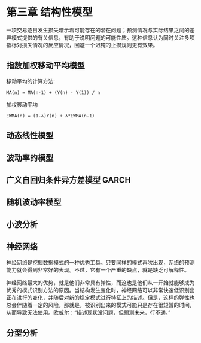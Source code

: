 # 第三章 结构性模型

一项交易逐日发生损失暗示着可能存在的潜在问题；预测情况与实际结果之间的差异模式提供的有关信息，有助于说明问题的可能性质。这种信息认为同时关注多项指标对损失情况的反应情况，回避一个迟钝的止损规则更有效果。

## 指数加权移动平均模型
移动平均的计算方法:

	MA(n) = MA(n-1) + (Y(n) - Y(1)) / n
	
加权移动平均

	EWMA(n) = (1-λ)Y(n) + λ*EWMA(n-1)
	
## 动态线性模型

## 波动率的模型

## 广义自回归条件异方差模型 GARCH

## 随机波动率模型

## 小波分析

## 神经网络
神经网络是挖掘数据模式的一种优秀工具。只要同样的模式再次出现，网络的预测能力就会得到非常好的表现。不过，它有一个严重的缺点，就是缺乏可解释性。

神经网络最大的优势，就是他们非常具有弹性，而这也是他们从一开始就能够成为优秀的模式识别方法的原因。当结构发生变化时，神经网络可以非常快速低识别出正在进行的变化，并随后对新的稳定模式进行特征上的描述。但是，这样的弹性也总会伴随着一定的风险，那就是，被识别出来的模式可能只是存在很短暂的时间，从而导致无法使用。欧威尔：“描述现状没问题，但预测未来，行不通。”

## 分型分析
